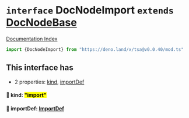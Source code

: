 # `interface` DocNodeImport `extends` [DocNodeBase](../private.interface.DocNodeBase/README.md)

[Documentation Index](../README.md)

```ts
import {DocNodeImport} from "https://deno.land/x/tsa@v0.0.40/mod.ts"
```

## This interface has

- 2 properties:
[kind](#-kind-import),
[importDef](#-importdef-importdef)


#### 📄 kind: <mark>"import"</mark>



#### 📄 importDef: [ImportDef](../interface.ImportDef/README.md)



